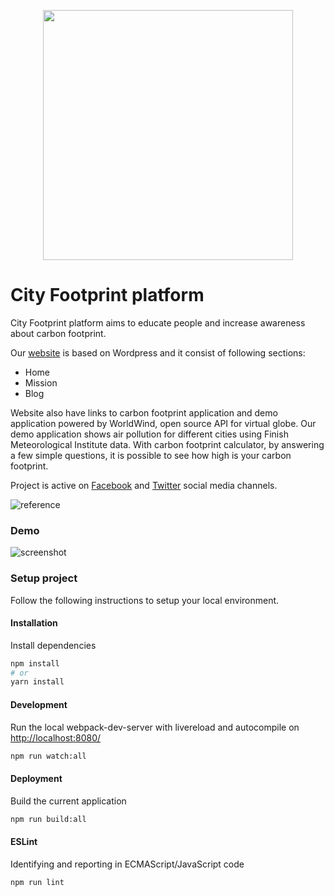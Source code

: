 <p align="center">
  <img width="400" src="http://cityfootprint.info/wp-content/uploads/2018/07/cityfootprint-logo-green.png">
</p>


# City Footprint platform

City Footprint platform aims to educate people and increase awareness about carbon footprint.

Our [website](http://cityfootprint.info/) is based on Wordpress and it consist of following sections:

- Home
- Mission
- Blog

Website also have links to carbon footprint application and demo application powered by WorldWind, open source API for virtual globe. Our demo application shows air pollution for different cities using Finish Meteorological Institute data. With carbon footprint calculator, by answering a few simple questions, it is possible to see how high is your carbon footprint.

Project is active on [Facebook](https://www.facebook.com/pg/cityfootprint) and [Twitter](https://twitter.com/CityFootprint) social media channels.

![reference](https://i.imgur.com/DNqe0oM.png)


### Demo

![screenshot](https://i.imgur.com/d8xK0sv.jpg)


### Setup project

Follow the following instructions to setup your local environment.

#### Installation

Install dependencies

```sh
npm install
# or
yarn install
```

#### Development

Run the local webpack-dev-server with livereload and autocompile on [http://localhost:8080/](http://localhost:8080/)

```sh
npm run watch:all
```

#### Deployment

Build the current application

```sh
npm run build:all
```

#### ESLint

Identifying and reporting in ECMAScript/JavaScript code

```sh
npm run lint
```
